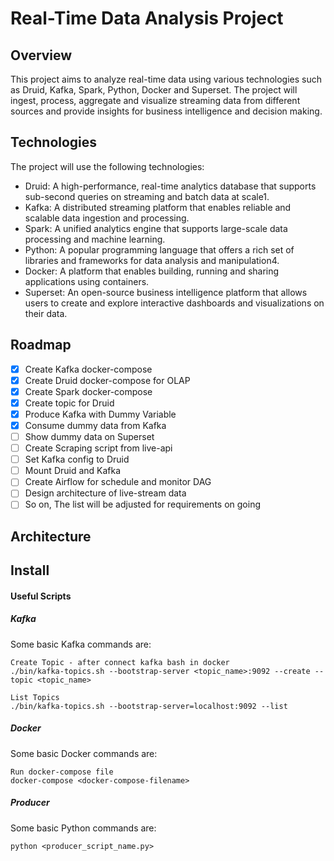 # Real-Time Data Analysis Project
## Overview
This project aims to analyze real-time data using various technologies such as Druid, Kafka, Spark, Python, Docker and Superset. The project will ingest, process, aggregate and visualize streaming data from different sources and provide insights for business intelligence and decision making.
## Technologies
The project will use the following technologies:
- Druid: A high-performance, real-time analytics database that supports sub-second queries on streaming and batch data at scale1.
- Kafka: A distributed streaming platform that enables reliable and scalable data ingestion and processing.
- Spark: A unified analytics engine that supports large-scale data processing and machine learning.
- Python: A popular programming language that offers a rich set of libraries and frameworks for data analysis and manipulation4.
- Docker: A platform that enables building, running and sharing applications using containers.
- Superset: An open-source business intelligence platform that allows users to create and explore interactive dashboards and visualizations on their data.

## Roadmap 

- [x] Create Kafka docker-compose 
- [x] Create Druid docker-compose for OLAP
- [x] Create Spark docker-compose
- [x] Create topic for Druid
- [x] Produce Kafka with Dummy Variable
- [x] Consume dummy data from Kafka
- [ ] Show dummy data on Superset
- [ ] Create Scraping script from live-api
- [ ] Set Kafka config to Druid
- [ ] Mount Druid and Kafka
- [ ] Create Airflow for schedule and monitor DAG
- [ ] Design architecture of live-stream data
- [ ] So on, The list will be adjusted for requirements on going

## Architecture

## Install

#### Useful Scripts 

##### Kafka

Some basic Kafka commands are:
```
Create Topic - after connect kafka bash in docker
./bin/kafka-topics.sh --bootstrap-server <topic_name>:9092 --create --topic <topic_name>

List Topics 
./bin/kafka-topics.sh --bootstrap-server=localhost:9092 --list
```

##### Docker
Some basic Docker commands are:
```
Run docker-compose file
docker-compose <docker-compose-filename>
```

##### Producer
Some basic Python commands are:
```
python <producer_script_name.py>
```

